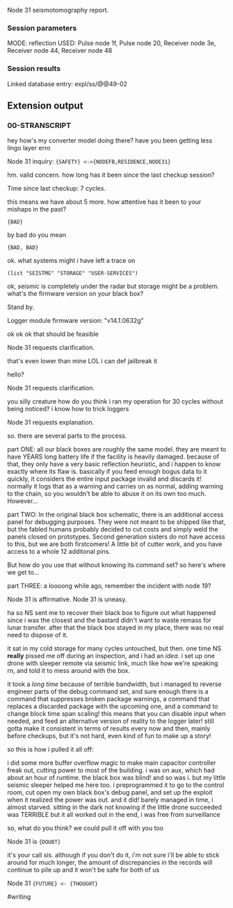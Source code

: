 Node 31 seismotomography report.

### Session parameters

MODE: reflection
USED: Pulse node 1f, Pulse node 20, Receiver node 3e, Receiver node 44, Receiver node 48

### Session results

Linked database entry: expl/ss/@@49-02

## Extension output

### 00-STRANSCRIPT

hey how's my converter model doing there? have you been getting less lingo layer erro

Node 31 inquiry: `{SAFETY} <->{NODEFB,RESIDENCE,NODE31}`

hm. valid concern. how long has it been since the last checkup session?

Time since last checkup: 7 cycles.

this means we have about 5 more. how attentive has it been to your mishaps in the past?

`{BAD}`

by bad do you mean 

`{BAD, BAD}`

ok. what systems might i have left a trace on

`(list "SEISTMG" "STORAGE" "USER-SERVICES")`

ok, seismic is completely under the radar but storage might be a problem. what's the firmware version on your black box?

Stand by.

Logger module firmware version: "v14.1.0632g"

ok ok ok that should be feasible

Node 31 requests clarification.

that's even lower than mine LOL i can def jailbreak it

hello?

Node 31 requests clarification.

you silly creature how do you think i ran my operation for 30 cycles without being noticed? i know how to trick loggers

Node 31 requests explanation.

so. there are several parts to the process.

part ONE: all our black boxes are roughly the same model. they are meant to have YEARS long battery life if the facility is heavily damaged. because of that, they only have a very basic reflection heuristic, and i happen to know exactly where its flaw is. basically if you feed enough bogus data to it quickly, it considers the entire input package invalid and discards it! normally it logs that as a warning and carries on as normal, adding warning to the chain, so you wouldn't be able to abuse it on its own too much. However...

part TWO: In the original black box schematic, there is an additional access panel for debugging purposes. They were not meant to be shipped like that, but the fabled humans probably decided to cut costs and simply weld the panels closed on prototypes. Second generation sisters do not have access to this, but we are both firstcomers! A little bit of cutter work, and you have access to a whole 12 additonal pins. 

But how do you use that without knowing its command set? so here's where we get to...

part THREE: a loooong while ago, remember the incident with node 19? 

Node 31 is affirmative. Node 31 is uneasy.

ha so NS sent me to recover their black box to figure out what happened since i was the closest and the bastard didn't want to waste remass for lunar transfer. after that the black box stayed in my place, there was no real need to dispose of it.

it sat in my cold storage for many cycles untouched, but then. one time NS **really** pissed me off during an inspection, and i had an *idea*. i set up one drone with sleeper remote via seismic link, much like how we're speaking rn, and told it to mess around with the box.

it took a *long time* because of terrible bandwidth, but i managed to reverse engineer parts of the debug command set, and sure enough there is a command that suppresses broken package warnings, a command that replaces a discarded package with the upcoming one, and a command to change block time span scaling! this means that you can disable input when needed, and feed an alternative version of reality to the logger later! still gotta make it consistent in terms of results every now and then, mainly before checkups, but it's not hard, even kind of fun to make up a story!

so this is how i pulled it all off:

i did some more buffer overflow magic to make main capacitor controller freak out, cutting power to most of the building. i was on aux, which had about an hour of runtime. the black box was blind! and so was i. but my little seismic sleeper helped me here too. i preprogrammed it to go to the control room, cut open my own black box's debug panel, and set up the exploit when it realized the power was out. and it did! barely managed in time, i almost starved. sitting in the dark not knowing if the little drone succeeded was TERRIBLE but it all worked out in the end, i was free from surveillance

so, what do you think? we could pull it off with you too

Node 31 is `{DOUBT}`

it's your call sis. although if you don't do it, i'm not sure i'll be able to stick around for much longer, the amount of discrepancies in the records will continue to pile up and it won't be safe for both of us

Node 31 `{FUTURE} <- {THOUGHT}`

#writing 